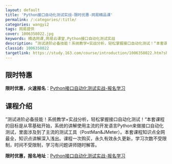 ```yaml
---
layout: default
title: 'Python接口自动化测试实战-限时优惠-网易精品课'
permalink: /:categories/:title/
categories: wangyi2
tags: 网易提供
cover: 1006358022.jpg
keywords: 精选网课,网易云课堂,Python接口自动化测试实战
description: ”测试进阶必备技能！系统教学+实战分析，轻松掌握接口自动化测试！“本套课程的目标是从零基础开始，系统的讲解使用主流的开发
classid: 1006358022
targetlink: https://study.163.com/course/introduction/1006358022.htm?share=1&shareId=1025206652&utm_campaign=share&utm_medium=iphoneShare&utm_source=&utm_u=1025206652
---
```


## 限时特惠

**限时优惠，火速报名**：[Python接口自动化测试实战-报名学习](https://study.163.com/course/introduction/1006358022.htm?share=1&shareId=1025206652&utm_campaign=share&utm_medium=iphoneShare&utm_source=&utm_u=1025206652)

## 课程介绍

”测试进阶必备技能！系统教学+实战分析，轻松掌握接口自动化测试！“本套课程的目标是从零基础开始，系统的讲解使用主流的开发语言Python来做接口自动化测试，里面涉及到了主流的测试工具（PostMan&JMeter）。本套课程知识点全网最全，知识点讲解深入浅出。课程一次购买，永久有效永久更新，学习次数不受限制，时间不受限制，学习有问题讲师随时解答。

**限时优惠，报名地址**：[Python接口自动化测试实战-报名学习](https://study.163.com/course/introduction/1006358022.htm?share=1&shareId=1025206652&utm_campaign=share&utm_medium=iphoneShare&utm_source=&utm_u=1025206652)

